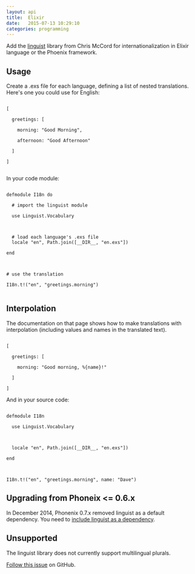 ```yaml
---
layout: api
title:  Elixir
date:   2015-07-13 10:29:10
categories: programming
---
```


Add the [linguist](https://github.com/chrismccord/linguist) library from
Chris McCord for internationalization in Elixir language or the Phoenix framework.

## Usage

Create a .exs file for each language, defining a list of nested translations.
Here's one you could use for English:

<code>
[<br/>
&nbsp;&nbsp;greetings: [<br/>
&nbsp;&nbsp;&nbsp;&nbsp;morning: "Good Morning",<br/>
&nbsp;&nbsp;&nbsp;&nbsp;afternoon: "Good Afternoon"<br/>
&nbsp;&nbsp;]<br/>
]<br/>
</code>

In your code module:

<code>
defmodule I18n do<br/>
&nbsp;&nbsp;# import the linguist module<br/>
&nbsp;&nbsp;use Linguist.Vocabulary<br/>
<br/>
&nbsp;&nbsp;# load each language's .exs file
&nbsp;&nbsp;locale "en", Path.join([__DIR__, "en.exs"])<br/>
end<br/>
<br/>
# use the translation<br/>
I18n.t!("en", "greetings.morning")<br/>
</code>

## Interpolation

The documentation on that page shows how to make translations with
interpolation (including values and names in the translated text).

<code>
[<br/>
&nbsp;&nbsp;greetings: [<br/>
&nbsp;&nbsp;&nbsp;&nbsp;morning: "Good morning, %{name}!"<br/>
&nbsp;&nbsp;]<br/>
]
</code>

And in your source code:

<code>
defmodule I18n<br/>
&nbsp;&nbsp;use Linguist.Vocabulary<br/>
<br/>
&nbsp;&nbsp;locale "en", Path.join([__DIR__, "en.exs"])<br/>
end<br/>
<br/>
I18n.t!("en", "greetings.morning", name: "Dave")
</code>

## Upgrading from Phoneix <= 0.6.x

In December 2014, Phonenix 0.7.x removed linguist as a default dependency. You need to
[include linguist as a dependency](https://gist.github.com/chrismccord/c24b2b516066d987f4fe).

## Unsupported

The linguist library does not currently support multilingual plurals.

[Follow this issue](https://github.com/chrismccord/linguist/issues/9) on GitHub.
